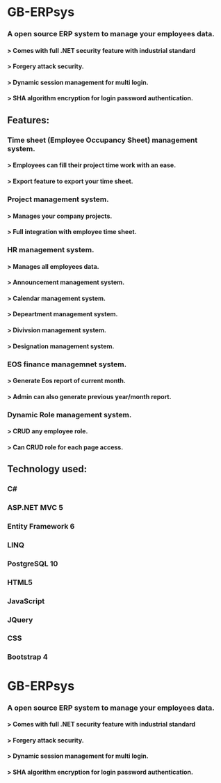 # GB-ERPsys

### A open source ERP system to manage your employees data.
#### > Comes with full .NET security feature with industrial standard
#### > Forgery attack security.
#### > Dynamic session management for multi login.
#### > SHA algorithm encryption for login password authentication. 


## Features:

### Time sheet (Employee Occupancy Sheet) management system.
#### > Employees can fill their project time work with an ease.
#### > Export feature to export your time sheet.
  
### Project management system.
#### > Manages your company projects.
#### > Full integration with employee time sheet.

### HR management system.
#### > Manages all employees data.
#### > Announcement management system.
#### > Calendar management system.
#### > Depeartment management system.
#### > Divivsion management system.
#### > Designation management system.
  
### EOS finance managemnet system.
#### > Generate Eos report of current month.
#### > Admin can also generate previous year/month report.

### Dynamic Role management system.
#### > CRUD any employee role.
#### > Can CRUD role for each page access.



## Technology used:

### C#
### ASP.NET MVC 5
### Entity Framework 6
### LINQ
### PostgreSQL 10
### HTML5
### JavaScript
### JQuery
### CSS
### Bootstrap 4
# GB-ERPsys

### A open source ERP system to manage your employees data.
#### > Comes with full .NET security feature with industrial standard
#### > Forgery attack security.
#### > Dynamic session management for multi login.
#### > SHA algorithm encryption for login password authentication. 
